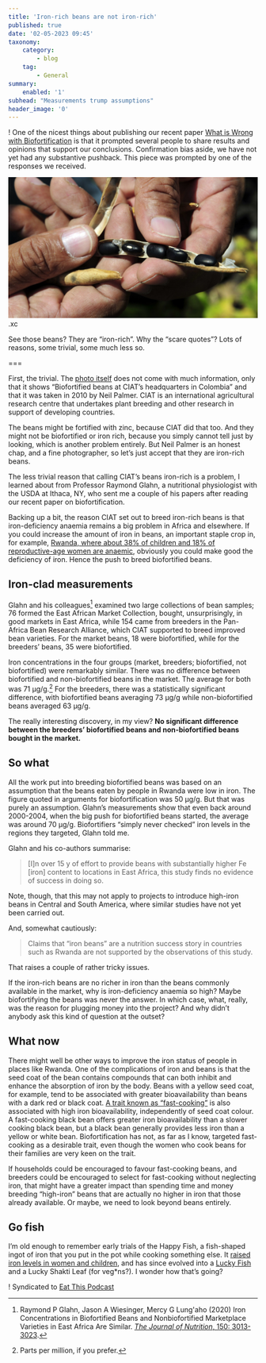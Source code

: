 ```yaml
---
title: 'Iron-rich beans are not iron-rich'
published: true
date: '02-05-2023 09:45'
taxonomy:
    category:
        - blog
    tag:
        - General
summary:
    enabled: '1'
subhead: "Measurements trump assumptions"
header_image: '0'
---
```


! One of the nicest things about publishing our recent paper [What is Wrong with Biofortification](https://www.sciencedirect.com/science/article/abs/pii/S2211912423000196) is that it prompted several people to share results and opinions that support our conclusions. Confirmation bias aside, we have not yet had any substantive pushback. This piece was prompted by one of the responses we received.

![A hand holding a dried bean pod showing several black beans](biofortified-beans.jpg).xc

See those beans? They are “iron-rich”. Why the “scare quotes”? Lots of reasons, some trivial, some much less so.

===

First, the trivial. The [photo itself](https://www.flickr.com/photos/ciat/5037555633) does not come with much information, only that it shows “Biofortified beans at CIAT’s headquarters in Colombia” and that it was taken in 2010 by Neil Palmer. CIAT is an international agricultural research centre that undertakes plant breeding and other research in support of developing countries.

The beans might be fortified with zinc, because CIAT did that too. And they might not be biofortified or iron rich, because you simply cannot tell just by looking, which is another problem entirely. But Neil Palmer is an honest chap, and a fine photographer, so let’s just accept that they are iron-rich beans.

The less trivial reason that calling CIAT’s beans iron-rich is a problem, I learned about from Professor Raymond Glahn, a nutritional physiologist with the USDA at Ithaca, NY, who sent me a couple of his papers after reading our recent paper on biofortification.

Backing up a bit, the reason CIAT set out to breed iron-rich beans is that iron-deficiency anaemia remains a big problem in Africa and elsewhere. If you could increase the amount of iron in beans, an important staple crop in, for example, [Rwanda, where about 38% of children and 18% of reproductive-age women are anaemic](https://ourworldindata.org/micronutrient-deficiency), obviously you could make good the deficiency of iron. Hence the push to breed biofortified beans.

## Iron-clad measurements

Glahn and his colleagues[^1] examined two large collections of bean samples; 76 formed the East African Market Collection, bought, unsurprisingly, in good markets in East Africa, while 154 came from breeders in the Pan-Africa Bean Research Alliance, which CIAT supported to breed improved bean varieties. For the market beans, 18 were biofortified, while for the breeders’ beans, 35 were biofortified.

[^1]: Raymond P Glahn, Jason A Wiesinger, Mercy G Lung'aho (2020) Iron Concentrations in Biofortified Beans and Nonbiofortified Marketplace Varieties in East Africa Are Similar. [*The Journal of Nutrition*, 150: 3013-3023](https://doi.org/10.1093/jn/nxaa193).

Iron concentrations in the four groups (market, breeders; biofortified, not biofortified) were remarkably similar. There was no difference between biofortified and non-biofortified beans in the market. The average for both was 71 μg/g.[^2] For the breeders, there was a statistically significant difference, with biofortified beans averaging 73 μg/g while non-biofortified beans averaged 63 μg/g.

[^2]: Parts per million, if you prefer.

The really interesting discovery, in my view? **No significant difference between the breeders’ biofortified beans and non-biofortified beans bought in the market.**

## So what

All the work put into breeding biofortified beans was based on an assumption that the beans eaten by people in Rwanda were low in iron. The figure quoted in arguments for biofortification was 50 μg/g. But that was purely an assumption. Glahn’s measurements show that even back around 2000-2004, when the big push for biofortified beans started, the average was around 70 μg/g. Biofortifiers “simply never checked” iron levels in the regions they targeted, Glahn told me.

Glahn and his co-authors summarise:

> [I]n over 15 y of effort to provide beans with substantially higher Fe [iron] content to locations in East Africa, this study finds no evidence of success in doing so.

Note, though, that this may not apply to projects to introduce high-iron beans in Central and South America, where similar studies have not yet been carried out.

And, somewhat cautiously:

> Claims that “iron beans” are a nutrition success story in countries such as Rwanda are not supported by the observations of this study.

That raises a couple of rather tricky issues.

If the iron-rich beans are no richer in iron than the beans commonly available in the market, why is iron-deficiency anaemia so high? Maybe biofortifying the beans was never the answer. In which case, what, really, was the reason for plugging money into the project? And why didn’t anybody ask this kind of question at the outset?

## What now

There might well be other ways to improve the iron status of people in places like Rwanda. One of the complications of iron and beans is that the seed coat of the bean contains compounds that can both inhibit and enhance the absorption of iron by the body. Beans with a yellow seed coat, for example, tend to be associated with greater bioavailability than beans with a dark red or black coat. [A trait known as “fast-cooking”](https://acsess.onlinelibrary.wiley.com/doi/epdf/10.2134/csa2016-61-5-1) is also associated with high iron bioavailability, independently of seed coat colour. A fast-cooking black bean offers greater iron bioavailability than a slower cooking black bean, but a black bean generally provides less iron than a yellow or white bean. Biofortification has not, as far as I know, targeted fast-cooking as a desirable trait, even though the women who cook beans for their families are very keen on the trait.

If households could be encouraged to favour fast-cooking beans, and breeders could be encouraged to select for fast-cooking without neglecting iron, that might have a greater impact than spending time and money breeding “high-iron” beans that are actually no higher in iron that those already available. Or maybe, we need to look beyond beans entirely.

## Go fish

I’m old enough to remember early trials of the Happy Fish, a fish-shaped ingot of iron that you put in the pot while cooking something else. It [raised iron levels in women and children](https://luckyironfish.com/pages/clinical-research), and has since evolved into a [Lucky Fish](https://www.smithsonianmag.com/innovation/lucky-fish-could-save-lives-180955818/) and a Lucky Shakti Leaf (for veg*ns?). I wonder how that’s going?

! Syndicated to <a href="https://www.eatthispodcast.com/iron-beans" class="u-syndication">Eat This Podcast</a>

